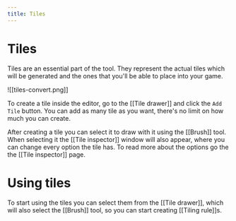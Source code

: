 ```yaml
---
title: Tiles
---
```

# Tiles

Tiles are an essential part of the tool. They represent the actual tiles which will be generated and the ones that you'll be able to place into your game.

![[tiles-convert.png]]

To create a tile inside the editor, go to the [[Tile drawer]] and click the `Add Tile` button. You can add as many tile as you want, there's no limit on how much you can create.

After creating a tile you can select it to draw with it using the [[Brush]] tool. When selecting it the [[Tile inspector]] window will also appear, where you can change every option the tile has. To read more about the options go the the [[Tile inspector]] page.

# Using tiles

To start using the tiles you can select them from the [[Tile drawer]], which will also select the [[Brush]] tool, so you can start creating [[Tiling rule]]s.
